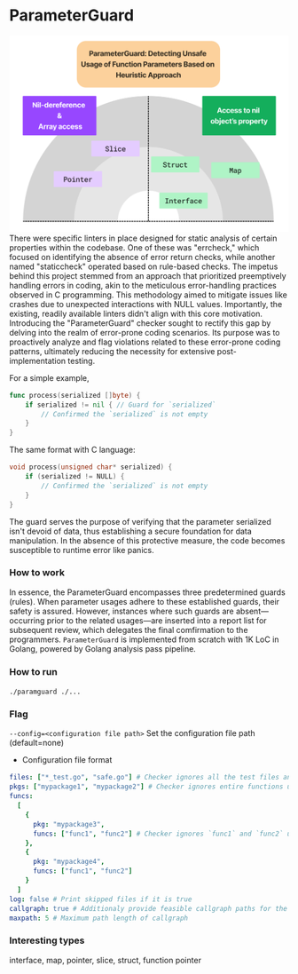 # ParameterGuard
![overview](./doc/overview.png)
There were specific linters in place designed for static analysis of certain properties within the codebase.
One of these was "errcheck," which focused on identifying the absence of error return checks, while another named "staticcheck" operated based on rule-based checks.
The impetus behind this project stemmed from an approach that prioritized preemptively handling errors in coding, akin to the meticulous error-handling practices observed in C programming.
This methodology aimed to mitigate issues like crashes due to unexpected interactions with NULL values.
Importantly, the existing, readily available linters didn't align with this core motivation.
Introducing the "ParameterGuard" checker sought to rectify this gap by delving into the realm of error-prone coding scenarios.
Its purpose was to proactively analyze and flag violations related to these error-prone coding patterns, ultimately reducing the necessity for extensive post-implementation testing.

For a simple example,
```go
func process(serialized []byte) {
    if serialized != nil { // Guard for `serialized`
        // Confirmed the `serialized` is not empty
    }
}
```
The same format with C language:
```C
void process(unsigned char* serialized) {
    if (serialized != NULL) {
        // Confirmed the `serialized` is not empty
    }
}
```
The guard serves the purpose of verifying that the parameter serialized isn't devoid of data, thus establishing a secure foundation for data manipulation.
In the absence of this protective measure, the code becomes susceptible to runtime error like panics.

### How to work
In essence, the ParameterGuard encompasses three predetermined guards (rules).
When parameter usages adhere to these established guards, their safety is assured.
However, instances where such guards are absent—occurring prior to the related usages—are inserted into a report list for subsequent review, which delegates the final comfirmation to the programmers.
`ParameterGuard` is implemented from scratch with 1K LoC in Golang, powered by Golang analysis pass pipeline.

### How to run
`./paramguard ./...`

### Flag
`--config=<configuration file path>` Set the configuration file path (default=none)

- Configuration file format
```yaml
files: ["*_test.go", "safe.go"] # Checker ignores all the test files and `safe.go`
pkgs: ["mypackage1", "mypackage2"] # Checker ignores entire functions under the `mypackage1` and `mypackage2`
funcs:
  [
    {
      pkg: "mypackage3",
      funcs: ["func1", "func2"] # Checker ignores `func1` and `func2` under the package `mypackage3`
    },
    {
      pkg: "mypackage4",
      funcs: ["func1", "func2"]
    }
  ]
log: false # Print skipped files if it is true
callgraph: true # Additionaly provide feasible callgraph paths for the reported violations
maxpath: 5 # Maximum path length of callgraph
```

### Interesting types
interface, map, pointer, slice, struct, function pointer
